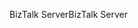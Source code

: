 <span data-ttu-id="2f921-101">BizTalk Server</span><span class="sxs-lookup"><span data-stu-id="2f921-101">BizTalk Server</span></span>